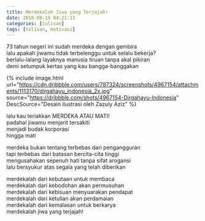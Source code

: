 ```yaml
---
title: Merdekalah Jiwa yang Terjajah!
date: 2018-08-19 04:21:13
categories: [tulisan]
tags: [tulisan, motivasi]
---
```


73 tahun negeri ini sudah merdeka dengan gembira<br />
lalu apakah jiwamu tidak terbelenggu untuk selalu bekerja?<br />
berlalu-lalang layaknya manusia tiruan tanpa akal pikiran<br />
demi setumpuk kertas yang kau bangga-banggakan<br />

{% include image.html url="https://cdn.dribbble.com/users/787324/screenshots/4967154/attachments/1113170/dirgahayu_indonesia_2x.jpg" source="https://dribbble.com/shots/4967154-Dirgahayu-Indonesia" DescSource="Desain ilustrasi oleh Zazuly Aziz" %}

lalu kau teriakkan MERDEKA ATAU MATI!<br />
padahal jiwamu menjerit tersakiti<br />
menjadi budak korporasi<br />
hingga mati<br />

merdeka bukan tentang terbebas dari pengangguran<br />
tapi terbebas dari batasan bercita-cita tinggi<br />
mengusahakan sepenuh hati tanpa sifat arogansi<br />
lalu bersyukur atas segala yang telah diberikan<br />

merdekalah dari kebutaan untuk membaca<br />
merdekalah dari kebodohan akan permusuhan<br />
merdekalah dari kebisuan menyuarakan pendapat<br />
merdekalah dari ketulian akan perdamaian<br />
merdekalah dari kemalasan untuk berkarya<br />
merdekalah jiwa yang terjajah!